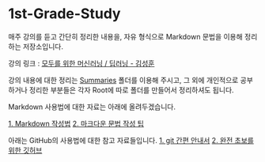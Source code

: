 # 1st-Grade-Study

매주 강의를 듣고 간단히 정리한 내용을, 자유 형식으로 Markdown 문법을 이용해 정리하는 저장소입니다.

강의 링크 : [모두를 위한 머신러닝 / 딥러닝 - 김성훈](https://hunkim.github.io/ml/)

강의 내용에 대한 정리는 [Summaries](https://github.com/MoDeep/1st-Grade-Study/tree/master/Summaries) 폴더를 이용해 주시고, 그 외에 개인적으로 공부하거나 정리한 부분들은 각자 Root에 따로 폴더를 만들어서 정리하셔도 됩니다.

Markdown 사용법에 대한 자료는 아래에 올려두겠습니다.

[1. Markdown 작성법](https://gist.github.com/ihoneymon/652be052a0727ad59601)
[2. 마크다운 문법 작성 팁](http://hashcode.co.kr/questions/1772/%EB%A7%88%ED%81%AC%EB%8B%A4%EC%9A%B4-%EB%AC%B8%EB%B2%95-%EC%9E%91%EC%84%B1-%ED%8C%81)

아래는 GitHub의 사용법에 대한 참고 자료들입니다.
[1. git 간편 안내서](https://rogerdudler.github.io/git-guide/index.ko.html)
[2. 완전 초보를 위한 깃허브](https://nolboo.kim/blog/2013/10/06/github-for-beginner/)
